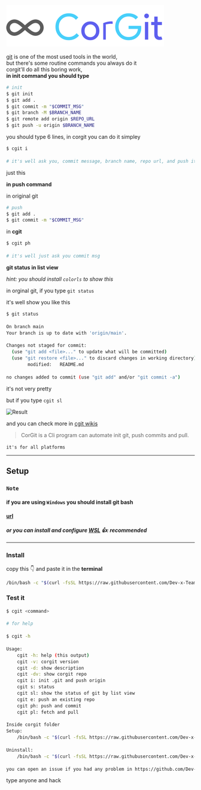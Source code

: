 # [<img src=".github/CG.svg" align="center">]()

[git][gitUrl] is one of the most used tools in the world,
<br />
but there's some routine commands you always do it
<br />
corgit'll do all this boring work,
<br />
**in init command you should type**

```sh
# init
$ git init
$ git add .
$ git commit -m "$COMMIT_MSG"
$ git branch -M $BRANCH_NAME
$ git remote add origin $REPO_URL
$ git push -u origin $BRANCH_NAME
```

you should type 6 lines, in corgit you can do it simpley

```sh
$ cgit i

# it's well ask you, commit message, branch name, repo url, and push it
```

just this

**in push command**

in original git

```sh
# push
$ git add .
$ git commit -m "$COMMIT_MSG"
```

in **cgit**

```sh
$ cgit ph

# it's well just ask you commit msg
```

**git status in list view**

_hint: you should install `colorls` to show this_

in orginal git, if you type `git status`

it's well show you like this

```sh
$ git status

On branch main
Your branch is up to date with 'origin/main'.

Changes not staged for commit:
  (use "git add <file>..." to update what will be committed)
  (use "git restore <file>..." to discard changes in working directory)
        modified:   README.md

no changes added to commit (use "git add" and/or "git commit -a")
```

it's not very pretty

but if you type `cgit sl`

![Result](https://dev-to-uploads.s3.amazonaws.com/i/ctgcbxw1ywz6y1u4jdri.png)

and you can check more in [cgit wikis](/wiki)

> CorGit is a Cli program can automate init git, push commits and pull.

`it's for all platforms`

---

## Setup

### **`Note`**
#### if you are using `Windows` you should install git bash

#### [url](https://git-scm.com/download/win)
#### _**or you can install and configure [WSL][wslUrl]** 👍: recommended_

---

### Install

copy this 👇 and paste it in the __terminal__

```sh
/bin/bash -c "$(curl -fsSL https://raw.githubusercontent.com/Dev-x-Team/corgit/HEAD/setup)"
```

### Test it

```bash
$ cgit <command>

# for help

$ cgit -h

Usage:
    cgit -h: help (this output)
    cgit -v: corgit version
    cgit -d: show description
    cgit -dv: show corgit repo
    cgit i: init .git and push origin
    cgit s: status
    cgit sl: show the status of git by list view
    cgit e: push an existing repo
    cgit ph: push and commit
    cgit pl: fetch and pull

Inside corgit folder 
Setup:
    /bin/bash -c "$(curl -fsSL https://raw.githubusercontent.com/Dev-x-Team/corgit/HEAD/setup)"

Uninstall:
    /bin/bash -c "$(curl -fsSL https://raw.githubusercontent.com/Dev-x-Team/corgit/HEAD/un)"

you can open an issue if you had any problem in https://github.com/Dev-x-Team/corgit/issues
```

type anyone and hack

[wslUrl]: https://docs.microsoft.com/en-us/windows/wsl/
[gitUrl]: https://git-scm.com/
